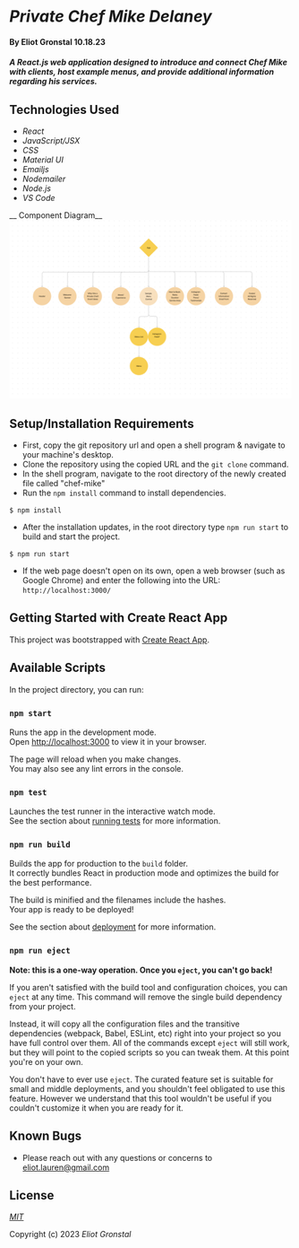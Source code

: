 # _Private Chef Mike Delaney_

#### By Eliot Gronstal 10.18.23

<!-- ![PortfolioSite](PortfolioSite.png) -->

#### _A React.js web application designed to introduce and connect Chef Mike with clients, host example menus, and  provide additional information regarding his services._

## Technologies Used

* _React_
* _JavaScript/JSX_
* _CSS_
* _Material UI_
* _Emailjs_
* _Nodemailer_
* _Node.js_
* _VS Code_

__ Component Diagram__
![Component Hierarchy](./src/assets/img/component_diagram.png)

## Setup/Installation Requirements

* First, copy the git repository url and open a shell program & navigate to your machine's desktop.
* Clone the repository using the copied URL and the `git clone` command.
* In the shell program, navigate to the root directory of the newly created file called "chef-mike"
* Run the `npm install` command to install dependencies.
```
$ npm install
```
* After the installation updates, in the root directory type `npm run start` to build and start the project.
```
$ npm run start
```
* If the web page doesn't open on its own, open a web browser (such as Google Chrome) and enter the following into the URL: `http://localhost:3000/`

<!-- * Or consider visiting the portfolio directly at it's [hosted domain.](https://eliot-gronstal-porfolio.vercel.app/) -->

## Getting Started with Create React App

This project was bootstrapped with [Create React App](https://github.com/facebook/create-react-app).

## Available Scripts

In the project directory, you can run:

### `npm start`

Runs the app in the development mode.\
Open [http://localhost:3000](http://localhost:3000) to view it in your browser.

The page will reload when you make changes.\
You may also see any lint errors in the console.

### `npm test`

Launches the test runner in the interactive watch mode.\
See the section about [running tests](https://facebook.github.io/create-react-app/docs/running-tests) for more information.

### `npm run build`

Builds the app for production to the `build` folder.\
It correctly bundles React in production mode and optimizes the build for the best performance.

The build is minified and the filenames include the hashes.\
Your app is ready to be deployed!

See the section about [deployment](https://facebook.github.io/create-react-app/docs/deployment) for more information.

### `npm run eject`

**Note: this is a one-way operation. Once you `eject`, you can't go back!**

If you aren't satisfied with the build tool and configuration choices, you can `eject` at any time. This command will remove the single build dependency from your project.

Instead, it will copy all the configuration files and the transitive dependencies (webpack, Babel, ESLint, etc) right into your project so you have full control over them. All of the commands except `eject` will still work, but they will point to the copied scripts so you can tweak them. At this point you're on your own.

You don't have to ever use `eject`. The curated feature set is suitable for small and middle deployments, and you shouldn't feel obligated to use this feature. However we understand that this tool wouldn't be useful if you couldn't customize it when you are ready for it.

## Known Bugs

* Please reach out with any questions or concerns to [eliot.lauren@gmail.com](eliot.lauren@gmail.com)

## License

_[MIT](https://opensource.org/license/mit/)_

Copyright (c) 2023 _Eliot Gronstal_